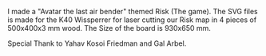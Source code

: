 I made a "Avatar the last air bender" themed Risk (The game).
The SVG files is made for the K40 Wissperrer for laser cutting our Risk map in 4 pieces of 500x400x3 mm wood.
The Size of the board is 930x650 mm.

Special Thank to Yahav Kosoi Friedman and Gal Arbel.
